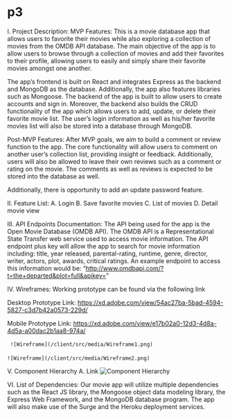 # p3



I.	Project Description:
MVP Features:
This is a movie database app that allows users to favorite their movies while also exploring a collection of movies from the OMDB API database. The main objective of the app is to allow users to browse through a collection of movies and add their favorites to their profile, allowing users to easily and simply share their favorite movies amongst one another. 

The app’s frontend is built on React and integrates Express as the backend and MongoDB as the database. Additionally, the app also features libraries such as Mongoose. The backend of the app is built to allow users to create accounts and sign in. Moreover, the backend also builds the CRUD functionality of the app which allows users to add, update, or delete their favorite movie list. The user’s login information as well as his/her favorite movies list will also be stored into a database through MongoDB.

Post-MVP Features:
After MVP goals, we aim to build a comment or review function to the app. The core functionality will allow users to comment on another user’s collection list, providing insight or feedback. Additionally, users will also be allowed to leave their own reviews such as a comment or rating on the movie. The comments as well as reviews is expected to be stored into the database as well. 

Additionally, there is opportunity to add an update password feature.

II.	Feature List:
A.	Login
B.	Save favorite movies
C.	List of movies
D.	Detail movie view


III.	API Endpoints Documentation:
The API being used for the app is the Open Movie Database (OMDB API). The OMDB API is a Representational State Transfer web service used to access movie information. The API endpoint plus key will allow the app to search for movie information including: title, year released, parental-rating, runtime, genre, director, writer, actors, plot, awards, critical ratings. An example endpoint to access this information would be:
	“http://www.omdbapi.com/?t=the+departed&plot=full&apikey=<key>”




IV.	Wireframes:
Working prototype can be found via the following link 

Desktop Prototype Link: https://xd.adobe.com/view/54ac27ba-5bad-4594-5827-c3d7b42a0573-229d/

Mobile Prototype Link:
https://xd.adobe.com/view/e17b02a0-12d3-4d8a-4d5a-a00dac2b1aa8-974a/

 		 
 	 ![Wireframe](/client/src/media/Wireframe1.png)		 
 		 
 	![Wireframe](/client/src/media/Wireframe2.png)	 
 		 

 		 













V.	Component Hierarchy 
A.	Link
 	 ![Component Hierarchy](/client/src/media/ComponentHierary.png)	



VI.	List of Dependencies:
	Our movie app will utilize multiple dependencies such as the React JS library, the Mongoose object data modeling library, the Express Web Framework, and the MongoDB database program. The app will also make use of the Surge and the Heroku deployment services.







